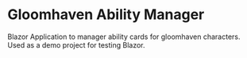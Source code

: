 # Gloomhaven Ability Manager
Blazor Application to manager ability cards for gloomhaven characters. Used as a demo project for testing Blazor. 
